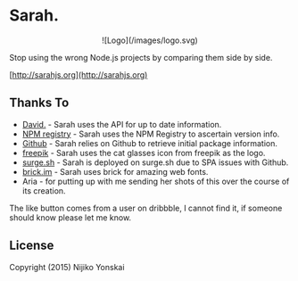 # Sarah.

<center>![Logo](/images/logo.svg)</center>

Stop using the wrong Node.js projects by comparing them side by side.

[http://sarahjs.org](http://sarahjs.org)

## Thanks To

- [David.](http://david-dm.org) - Sarah uses the API for up to date information.
- [NPM registry](http://npmjs.com) - Sarah uses the NPM Registry to ascertain version info.
- [Github](http://github.com) - Sarah relies on Github to retrieve initial package information.
- [freepik](http://freepik.com) - Sarah uses the cat glasses icon from freepik as the logo.
- [surge.sh](http://surge.sh) - Sarah is deployed on surge.sh due to SPA issues with Github.
- [brick.im](http://brick.im) - Sarah uses brick for amazing web fonts.
- Aria - for putting up with me sending her shots of this over the course of its creation.

The like button comes from a user on dribbble, I cannot find it, if someone should know please let me know.

## License

Copyright (2015) Nijiko Yonskai